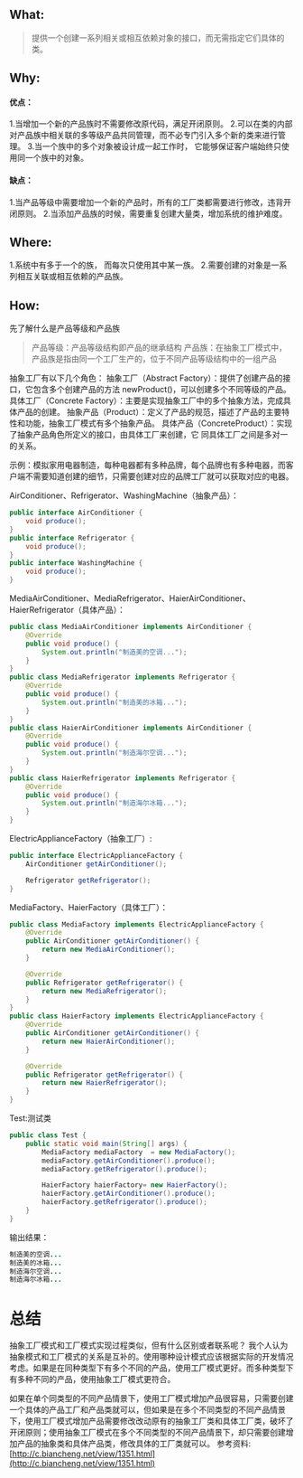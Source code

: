 

## What:

>提供一个创建一系列相关或相互依赖对象的接口，而无需指定它们具体的类。


## Why:
#### 优点：
1.当增加一个新的产品族时不需要修改原代码，满足开闭原则。
2.可以在类的内部对产品族中相关联的多等级产品共同管理，而不必专门引入多个新的类来进行管理。
3.当一个族中的多个对象被设计成一起工作时， 它能够保证客户端始终只使用同一个族中的对象。

#### 缺点：
1.当产品等级中需要增加一个新的产品时，所有的工厂类都需要进行修改，违背开闭原则。
2.当添加产品族的时候，需要重复创建大量类，增加系统的维护难度。

## Where:
1.系统中有多于一个的族， 而每次只使用其中某一族。
2.需要创建的对象是一系列相互关联或相互依赖的产品族。

## How:

先了解什么是产品等级和产品族
>产品等级：产品等级结构即产品的继承结构
产品族：在抽象工厂模式中，产品族是指由同一个工厂生产的，位于不同产品等级结构中的一组产品


抽象工厂有以下几个角色：
抽象工厂（Abstract Factory）：提供了创建产品的接口，它包含多个创建产品的方法 newProduct()，可以创建多个不同等级的产品。
具体工厂（Concrete Factory）：主要是实现抽象工厂中的多个抽象方法，完成具体产品的创建。
抽象产品（Product）：定义了产品的规范，描述了产品的主要特性和功能，抽象工厂模式有多个抽象产品。
具体产品（ConcreteProduct）：实现了抽象产品角色所定义的接口，由具体工厂来创建，它 同具体工厂之间是多对一的关系。

示例：模拟家用电器制造，每种电器都有多种品牌，每个品牌也有多种电器，而客户端不需要知道创建的细节，只需要创建对应的品牌工厂就可以获取对应的电器。


AirConditioner、Refrigerator、WashingMachine（抽象产品）：
```java
public interface AirConditioner {
    void produce();
}
public interface Refrigerator {
    void produce();
}
public interface WashingMachine {
    void produce();
}
```
MediaAirConditioner、MediaRefrigerator、HaierAirConditioner、HaierRefrigerator（具体产品）：
```java
public class MediaAirConditioner implements AirConditioner {
    @Override
    public void produce() {
        System.out.println("制造美的空调...");
    }
}
public class MediaRefrigerator implements Refrigerator {
    @Override
    public void produce() {
        System.out.println("制造美的冰箱...");
    }
}
public class HaierAirConditioner implements AirConditioner {
    @Override
    public void produce() {
        System.out.println("制造海尔空调...");
    }
}
public class HaierRefrigerator implements Refrigerator {
    @Override
    public void produce() {
        System.out.println("制造海尔冰箱...");
    }
}
```
ElectricApplianceFactory（抽象工厂）:
```java
public interface ElectricApplianceFactory {
    AirConditioner getAirConditioner();

    Refrigerator getRefrigerator();
}
```
MediaFactory、HaierFactory（具体工厂）：
```java
public class MediaFactory implements ElectricApplianceFactory {
    @Override
    public AirConditioner getAirConditioner() {
        return new MediaAirConditioner();
    }

    @Override
    public Refrigerator getRefrigerator() {
        return new MediaRefrigerator();
    }
}
public class HaierFactory implements ElectricApplianceFactory {
    @Override
    public AirConditioner getAirConditioner() {
        return new HaierAirConditioner();
    }

    @Override
    public Refrigerator getRefrigerator() {
        return new HaierRefrigerator();
    }
}
```




Test:测试类
```java
public class Test {
    public static void main(String[] args) {
        MediaFactory mediaFactory  = new MediaFactory();
        mediaFactory.getAirConditioner().produce();
        mediaFactory.getRefrigerator().produce();

        HaierFactory haierFactory= new HaierFactory();
        haierFactory.getAirConditioner().produce();
        haierFactory.getRefrigerator().produce();
    }
}
```
输出结果：
```java
制造美的空调...
制造美的冰箱...
制造海尔空调...
制造海尔冰箱...
```


# 总结

抽象工厂模式和工厂模式实现过程类似，但有什么区别或者联系呢？
我个人认为抽象模式和工厂模式的关系是互补的。使用哪种设计模式应该根据实际的开发情况考虑。如果是在同种类型下有多个不同的产品，使用工厂模式更好。而多种类型下有多种不同的产品，使用抽象工厂模式更符合。


如果在单个同类型的不同产品情景下，使用工厂模式增加产品很容易，只需要创建一个具体的产品工厂和产品类就可以，但如果是在多个不同类型的不同产品情景下，使用工厂模式增加产品需要修改改动原有的抽象工厂类和具体工厂类，破坏了开闭原则；使用抽象工厂模式在多个不同类型的不同产品情景下，却只需要创建增加产品的抽象类和具体产品类，修改具体的工厂类就可以。
参考资料:
[http://c.biancheng.net/view/1351.html](http://c.biancheng.net/view/1351.html)